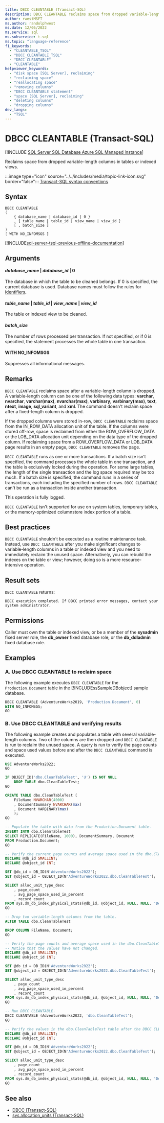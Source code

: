 ```yaml
---
title: DBCC CLEANTABLE (Transact-SQL)
description: DBCC CLEANTABLE reclaims space from dropped variable-length columns in tables or indexed views.
author: rwestMSFT
ms.author: randolphwest
ms.date: 12/05/2022
ms.service: sql
ms.subservice: t-sql
ms.topic: "language-reference"
f1_keywords:
  - "CLEANTABLE_TSQL"
  - "DBCC_CLEANTABLE_TSQL"
  - "DBCC CLEANTABLE"
  - "CLEANTABLE"
helpviewer_keywords:
  - "disk space [SQL Server], reclaiming"
  - "reclaiming space"
  - "reallocating space"
  - "removing columns"
  - "DBCC CLEANTABLE statement"
  - "space [SQL Server], reclaiming"
  - "deleting columns"
  - "dropping columns"
dev_langs:
  - "TSQL"
---
```


# DBCC CLEANTABLE (Transact-SQL)

[!INCLUDE [SQL Server SQL Database Azure SQL Managed Instance](../../includes/applies-to-version/sql-asdb-asdbmi.md)]

Reclaims space from dropped variable-length columns in tables or indexed views.

:::image type="icon" source="../../includes/media/topic-link-icon.svg" border="false"::: [Transact-SQL syntax conventions](../../t-sql/language-elements/transact-sql-syntax-conventions-transact-sql.md)

## Syntax

```syntaxsql
DBCC CLEANTABLE
(
    { database_name | database_id | 0 }
    , { table_name | table_id | view_name | view_id }
    [ , batch_size ]
)
[ WITH NO_INFOMSGS ]
```

[!INCLUDE[sql-server-tsql-previous-offline-documentation](../../includes/sql-server-tsql-previous-offline-documentation.md)]

## Arguments

#### *database_name* | *database_id* | 0

The database in which the table to be cleaned belongs. If 0 is specified, the current database is used. Database names must follow the rules for [identifiers](../../relational-databases/databases/database-identifiers.md).

#### *table_name* | *table_id* | *view_name* | *view_id*

The table or indexed view to be cleaned.

#### *batch_size*

The number of rows processed per transaction. If not specified, or if 0 is specified, the statement processes the whole table in one transaction.

#### WITH NO_INFOMSGS

Suppresses all informational messages.

## Remarks

`DBCC CLEANTABLE` reclaims space after a variable-length column is dropped. A variable-length column can be one of the following data types: **varchar**, **nvarchar**, **varchar(max)**, **nvarchar(max)**, **varbinary**, **varbinary(max)**, **text**, **ntext**, **image**, **sql_variant**, and **xml**. The command doesn't reclaim space after a fixed-length column is dropped.

If the dropped columns were stored in-row, `DBCC CLEANTABLE` reclaims space from the IN_ROW_DATA allocation unit of the table. If the columns were stored off-row, space is reclaimed from either the ROW_OVERFLOW_DATA or the LOB_DATA allocation unit depending on the data type of the dropped column. If reclaiming space from a ROW_OVERFLOW_DATA or LOB_DATA page results in an empty page, `DBCC CLEANTABLE` removes the page.

`DBCC CLEANTABLE` runs as one or more transactions. If a batch size isn't specified, the command processes the whole table in one transaction, and the table is exclusively locked during the operation. For some large tables, the length of the single transaction and the log space required may be too much. If a batch size is specified, the command runs in a series of transactions, each including the specified number of rows. `DBCC CLEANTABLE` can't be run as a transaction inside another transaction.

This operation is fully logged.

`DBCC CLEANTABLE` isn't supported for use on system tables, temporary tables, or the memory-optimized columnstore index portion of a table.

## Best practices

`DBCC CLEANTABLE` shouldn't be executed as a routine maintenance task. Instead, use `DBCC CLEANTABLE` after you make significant changes to variable-length columns in a table or indexed view and you need to immediately reclaim the unused space. Alternatively, you can rebuild the indexes on the table or view; however, doing so is a more resource-intensive operation.

## Result sets

`DBCC CLEANTABLE` returns:

```output
DBCC execution completed. If DBCC printed error messages, contact your system administrator.
```

## Permissions

Caller must own the table or indexed view, or be a member of the **sysadmin** fixed server role, the **db_owner** fixed database role, or the **db_ddladmin** fixed database role.

## Examples

### A. Use DBCC CLEANTABLE to reclaim space

The following example executes `DBCC CLEANTABLE` for the `Production.Document` table in the [!INCLUDE[ssSampleDBobject](../../includes/sssampledbobject-md.md)] sample database.

```sql
DBCC CLEANTABLE (AdventureWorks2019, 'Production.Document', 0)
WITH NO_INFOMSGS;
GO
```

### B. Use DBCC CLEANTABLE and verifying results

The following example creates and populates a table with several variable-length columns. Two of the columns are then dropped and `DBCC CLEANTABLE` is run to reclaim the unused space. A query is run to verify the page counts and space used values before and after the `DBCC CLEANTABLE` command is executed.

```sql
USE AdventureWorks2022;
GO

IF OBJECT_ID('dbo.CleanTableTest', 'U') IS NOT NULL
    DROP TABLE dbo.CleanTableTest;
GO

CREATE TABLE dbo.CleanTableTest (
    FileName NVARCHAR(4000)
    , DocumentSummary NVARCHAR(max)
    , Document VARBINARY(max)
    );
GO

-- Populate the table with data from the Production.Document table.
INSERT INTO dbo.CleanTableTest
SELECT REPLICATE(FileName, 1000), DocumentSummary, Document
FROM Production.Document;
GO

-- Verify the current page counts and average space used in the dbo.CleanTableTest table.
DECLARE @db_id SMALLINT;
DECLARE @object_id INT;

SET @db_id = DB_ID(N'AdventureWorks2022');
SET @object_id = OBJECT_ID(N'AdventureWorks2022.dbo.CleanTableTest');

SELECT alloc_unit_type_desc
    , page_count
    , avg_page_space_used_in_percent
    , record_count
FROM sys.dm_db_index_physical_stats(@db_id, @object_id, NULL, NULL, 'Detailed');
GO

-- Drop two variable-length columns from the table.
ALTER TABLE dbo.CleanTableTest

DROP COLUMN FileName, Document;
GO

-- Verify the page counts and average space used in the dbo.CleanTableTest table
-- Notice that the values have not changed.
DECLARE @db_id SMALLINT;
DECLARE @object_id INT;

SET @db_id = DB_ID(N'AdventureWorks2022');
SET @object_id = OBJECT_ID(N'AdventureWorks2022.dbo.CleanTableTest');

SELECT alloc_unit_type_desc
    , page_count
    , avg_page_space_used_in_percent
    , record_count
FROM sys.dm_db_index_physical_stats(@db_id, @object_id, NULL, NULL, 'Detailed');
GO

-- Run DBCC CLEANTABLE.
DBCC CLEANTABLE (AdventureWorks2022, 'dbo.CleanTableTest');
GO

-- Verify the values in the dbo.CleanTableTest table after the DBCC CLEANTABLE command.
DECLARE @db_id SMALLINT;
DECLARE @object_id INT;

SET @db_id = DB_ID(N'AdventureWorks2022');
SET @object_id = OBJECT_ID(N'AdventureWorks2022.dbo.CleanTableTest');

SELECT alloc_unit_type_desc
    , page_count
    , avg_page_space_used_in_percent
    , record_count
FROM sys.dm_db_index_physical_stats(@db_id, @object_id, NULL, NULL, 'Detailed');
GO
```

## See also

- [DBCC (Transact-SQL)](../../t-sql/database-console-commands/dbcc-transact-sql.md)
- [sys.allocation_units (Transact-SQL)](../../relational-databases/system-catalog-views/sys-allocation-units-transact-sql.md)
